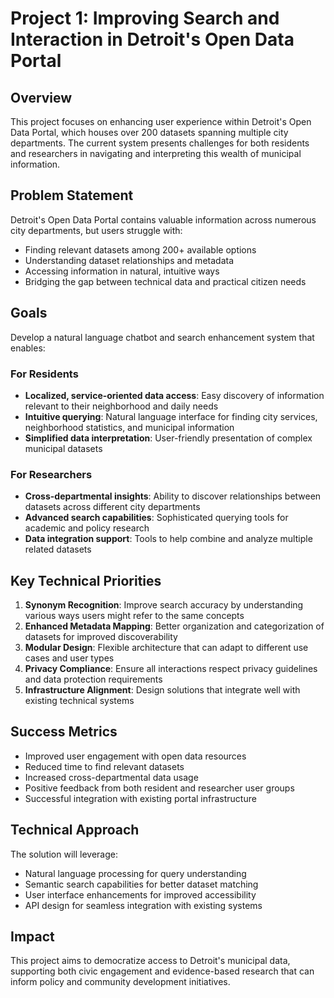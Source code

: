 # Project 1: Improving Search and Interaction in Detroit's Open Data Portal

## Overview

This project focuses on enhancing user experience within Detroit's Open Data Portal, which houses over 200 datasets spanning multiple city departments. The current system presents challenges for both residents and researchers in navigating and interpreting this wealth of municipal information.

## Problem Statement

Detroit's Open Data Portal contains valuable information across numerous city departments, but users struggle with:
- Finding relevant datasets among 200+ available options
- Understanding dataset relationships and metadata
- Accessing information in natural, intuitive ways
- Bridging the gap between technical data and practical citizen needs

## Goals

Develop a natural language chatbot and search enhancement system that enables:

### For Residents
- **Localized, service-oriented data access**: Easy discovery of information relevant to their neighborhood and daily needs
- **Intuitive querying**: Natural language interface for finding city services, neighborhood statistics, and municipal information
- **Simplified data interpretation**: User-friendly presentation of complex municipal datasets

### For Researchers
- **Cross-departmental insights**: Ability to discover relationships between datasets across different city departments
- **Advanced search capabilities**: Sophisticated querying tools for academic and policy research
- **Data integration support**: Tools to help combine and analyze multiple related datasets

## Key Technical Priorities

1. **Synonym Recognition**: Improve search accuracy by understanding various ways users might refer to the same concepts
2. **Enhanced Metadata Mapping**: Better organization and categorization of datasets for improved discoverability
3. **Modular Design**: Flexible architecture that can adapt to different use cases and user types
4. **Privacy Compliance**: Ensure all interactions respect privacy guidelines and data protection requirements
5. **Infrastructure Alignment**: Design solutions that integrate well with existing technical systems

## Success Metrics

- Improved user engagement with open data resources
- Reduced time to find relevant datasets
- Increased cross-departmental data usage
- Positive feedback from both resident and researcher user groups
- Successful integration with existing portal infrastructure

## Technical Approach

The solution will leverage:
- Natural language processing for query understanding
- Semantic search capabilities for better dataset matching
- User interface enhancements for improved accessibility
- API design for seamless integration with existing systems

## Impact

This project aims to democratize access to Detroit's municipal data, supporting both civic engagement and evidence-based research that can inform policy and community development initiatives.